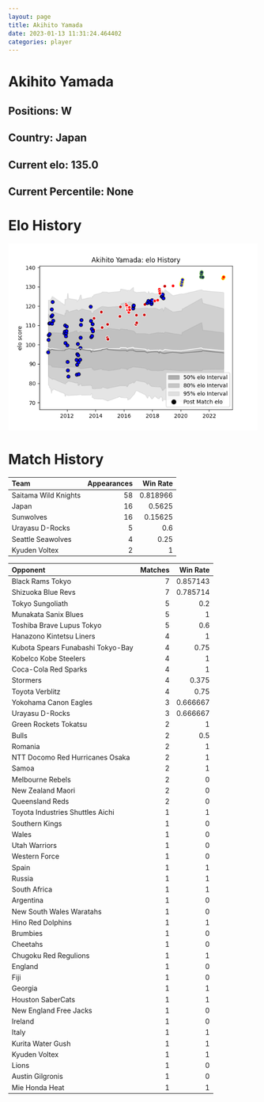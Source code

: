 ```yaml
---  
layout: page  
title: Akihito Yamada  
date: 2023-01-13 11:31:24.464402  
categories: player  
---
```

# Akihito Yamada

## Positions: W

## Country: Japan

## Current elo: 135.0

## Current Percentile: None

# Elo History


![elo history](history_AkihitoYamada.png)
# Match History


| Team                 |   Appearances |   Win Rate |
|:---------------------|--------------:|-----------:|
| Saitama Wild Knights |            58 |   0.818966 |
| Japan                |            16 |   0.5625   |
| Sunwolves            |            16 |   0.15625  |
| Urayasu D-Rocks      |             5 |   0.6      |
| Seattle Seawolves    |             4 |   0.25     |
| Kyuden Voltex        |             2 |   1        |

| Opponent                          |   Matches |   Win Rate |
|:----------------------------------|----------:|-----------:|
| Black Rams Tokyo                  |         7 |   0.857143 |
| Shizuoka Blue Revs                |         7 |   0.785714 |
| Tokyo Sungoliath                  |         5 |   0.2      |
| Munakata Sanix Blues              |         5 |   1        |
| Toshiba Brave Lupus Tokyo         |         5 |   0.6      |
| Hanazono Kintetsu Liners          |         4 |   1        |
| Kubota Spears Funabashi Tokyo-Bay |         4 |   0.75     |
| Kobelco Kobe Steelers             |         4 |   1        |
| Coca-Cola Red Sparks              |         4 |   1        |
| Stormers                          |         4 |   0.375    |
| Toyota Verblitz                   |         4 |   0.75     |
| Yokohama Canon Eagles             |         3 |   0.666667 |
| Urayasu D-Rocks                   |         3 |   0.666667 |
| Green Rockets Tokatsu             |         2 |   1        |
| Bulls                             |         2 |   0.5      |
| Romania                           |         2 |   1        |
| NTT Docomo Red Hurricanes Osaka   |         2 |   1        |
| Samoa                             |         2 |   1        |
| Melbourne Rebels                  |         2 |   0        |
| New Zealand Maori                 |         2 |   0        |
| Queensland Reds                   |         2 |   0        |
| Toyota Industries Shuttles Aichi  |         1 |   1        |
| Southern Kings                    |         1 |   0        |
| Wales                             |         1 |   0        |
| Utah Warriors                     |         1 |   0        |
| Western Force                     |         1 |   0        |
| Spain                             |         1 |   1        |
| Russia                            |         1 |   1        |
| South Africa                      |         1 |   1        |
| Argentina                         |         1 |   0        |
| New South Wales Waratahs          |         1 |   0        |
| Hino Red Dolphins                 |         1 |   1        |
| Brumbies                          |         1 |   0        |
| Cheetahs                          |         1 |   0        |
| Chugoku Red Regulions             |         1 |   1        |
| England                           |         1 |   0        |
| Fiji                              |         1 |   0        |
| Georgia                           |         1 |   1        |
| Houston SaberCats                 |         1 |   1        |
| New England Free Jacks            |         1 |   0        |
| Ireland                           |         1 |   0        |
| Italy                             |         1 |   1        |
| Kurita Water Gush                 |         1 |   1        |
| Kyuden Voltex                     |         1 |   1        |
| Lions                             |         1 |   0        |
| Austin Gilgronis                  |         1 |   0        |
| Mie Honda Heat                    |         1 |   1        |